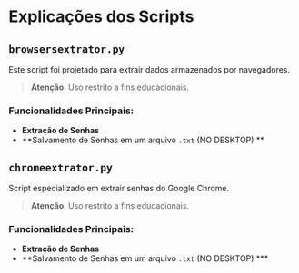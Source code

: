 # Explicações dos Scripts

## `browsersextrator.py`

Este script foi projetado para extrair dados armazenados por navegadores.

> **Atenção**: Uso restrito a fins educacionais.

### Funcionalidades Principais:
- **Extração de Senhas**
- **Salvamento de Senhas em um arquivo `.txt` (NO DESKTOP) **



## `chromeextrator.py`

Script especializado em extrair senhas do Google Chrome.

> **Atenção**: Uso restrito a fins educacionais.

### Funcionalidades Principais:
- **Extração de Senhas**
- **Salvamento de Senhas em um arquivo `.txt` (NO DESKTOP) ***






